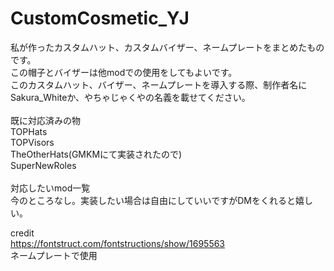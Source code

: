 # CustomCosmetic_YJ<br>
私が作ったカスタムハット、カスタムバイザー、ネームプレートをまとめたものです。<br>
この帽子とバイザーは他modでの使用をしてもよいです。<br>
このカスタムハット、バイザー、ネームプレートを導入する際、制作者名にSakura_Whiteか、やちゃじゃくやの名義を載せてください。<br>
<br>
既に対応済みの物<br>
TOPHats<br>
TOPVisors<br>
TheOtherHats(GMKMにて実装されたので)<br>
SuperNewRoles<br>
<br>
対応したいmod一覧<br>
今のところなし。実装したい場合は自由にしていいですがDMをくれると嬉しい。

credit<br>
https://fontstruct.com/fontstructions/show/1695563<br>
ネームプレートで使用

